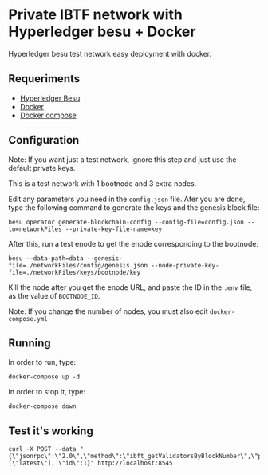 # Private IBTF network with Hyperledger besu + Docker

Hyperledger besu test network easy deployment with docker.

## Requeriments

 - [Hyperledger Besu](https://besu.hyperledger.org/en/stable/HowTo/Get-Started/Installation-Options/Options/)
 - [Docker](https://docs.docker.com/engine/install/)
 - [Docker compose](https://docs.docker.com/compose/install/)

## Configuration

Note: If you want just a test network, ignore this step and just use the default private keys.

This is a test network with 1 bootnode and 3 extra nodes.

Edit any parameters you need in the `config.json` file. Afer you are done, type the following command to generate the keys and the genesis block file:

```
besu operator generate-blockchain-config --config-file=config.json --to=networkFiles --private-key-file-name=key
```

After this, run a test enode to get the enode corresponding to the bootnode:

```
besu --data-path=data --genesis-file=./networkFiles/config/genesis.json --node-private-key-file=./networkFiles/keys/bootnode/key
```

Kill the node after you get the enode URL, and paste the ID in the `.env` file, as the value of `BOOTNODE_ID`.

Note: If you change the number of nodes, you must also edit `docker-compose.yml`

## Running

In order to run, type:

```
docker-compose up -d
```

In order to stop it, type:

```
docker-compose down
```

## Test it's working

```
curl -X POST --data "{\"jsonrpc\":\"2.0\",\"method\":\"ibft_getValidatorsByBlockNumber\",\"params\":[\"latest\"], \"id\":1}" http://localhost:8545
```

